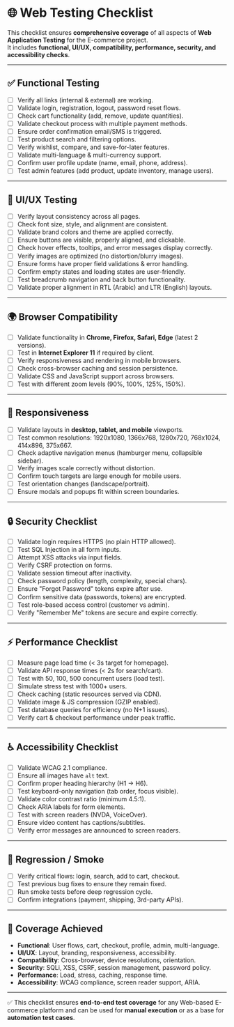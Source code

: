 # 🌐 Web Testing Checklist

This checklist ensures **comprehensive coverage** of all aspects of **Web Application Testing** for the E-commerce project.  
It includes **functional, UI/UX, compatibility, performance, security, and accessibility checks**.

---

## ✅ Functional Testing
- [ ] Verify all links (internal & external) are working.  
- [ ] Validate login, registration, logout, password reset flows.  
- [ ] Check cart functionality (add, remove, update quantities).  
- [ ] Validate checkout process with multiple payment methods.  
- [ ] Ensure order confirmation email/SMS is triggered.  
- [ ] Test product search and filtering options.  
- [ ] Verify wishlist, compare, and save-for-later features.  
- [ ] Validate multi-language & multi-currency support.  
- [ ] Confirm user profile update (name, email, phone, address).  
- [ ] Test admin features (add product, update inventory, manage users).  

---

## 🎨 UI/UX Testing
- [ ] Verify layout consistency across all pages.  
- [ ] Check font size, style, and alignment are consistent.  
- [ ] Validate brand colors and theme are applied correctly.  
- [ ] Ensure buttons are visible, properly aligned, and clickable.  
- [ ] Check hover effects, tooltips, and error messages display correctly.  
- [ ] Verify images are optimized (no distortion/blurry images).  
- [ ] Ensure forms have proper field validations & error handling.  
- [ ] Confirm empty states and loading states are user-friendly.  
- [ ] Test breadcrumb navigation and back button functionality.  
- [ ] Validate proper alignment in RTL (Arabic) and LTR (English) layouts.  

---

## 🌍 Browser Compatibility
- [ ] Validate functionality in **Chrome, Firefox, Safari, Edge** (latest 2 versions).  
- [ ] Test in **Internet Explorer 11** if required by client.  
- [ ] Verify responsiveness and rendering in mobile browsers.  
- [ ] Check cross-browser caching and session persistence.  
- [ ] Validate CSS and JavaScript support across browsers.  
- [ ] Test with different zoom levels (90%, 100%, 125%, 150%).  

---

## 📱 Responsiveness
- [ ] Validate layouts in **desktop, tablet, and mobile** viewports.  
- [ ] Test common resolutions: 1920x1080, 1366x768, 1280x720, 768x1024, 414x896, 375x667.  
- [ ] Check adaptive navigation menus (hamburger menu, collapsible sidebar).  
- [ ] Verify images scale correctly without distortion.  
- [ ] Confirm touch targets are large enough for mobile users.  
- [ ] Test orientation changes (landscape/portrait).  
- [ ] Ensure modals and popups fit within screen boundaries.  

---

## 🔒 Security Checklist
- [ ] Validate login requires HTTPS (no plain HTTP allowed).  
- [ ] Test SQL Injection in all form inputs.  
- [ ] Attempt XSS attacks via input fields.  
- [ ] Verify CSRF protection on forms.  
- [ ] Validate session timeout after inactivity.  
- [ ] Check password policy (length, complexity, special chars).  
- [ ] Ensure "Forgot Password" tokens expire after use.  
- [ ] Confirm sensitive data (passwords, tokens) are encrypted.  
- [ ] Test role-based access control (customer vs admin).  
- [ ] Verify "Remember Me" tokens are secure and expire correctly.  

---

## ⚡ Performance Checklist
- [ ] Measure page load time (< 3s target for homepage).  
- [ ] Validate API response times (< 2s for search/cart).  
- [ ] Test with 50, 100, 500 concurrent users (load test).  
- [ ] Simulate stress test with 1000+ users.  
- [ ] Check caching (static resources served via CDN).  
- [ ] Validate image & JS compression (GZIP enabled).  
- [ ] Test database queries for efficiency (no N+1 issues).  
- [ ] Verify cart & checkout performance under peak traffic.  

---

## ♿ Accessibility Checklist
- [ ] Validate WCAG 2.1 compliance.  
- [ ] Ensure all images have `alt` text.  
- [ ] Confirm proper heading hierarchy (H1 → H6).  
- [ ] Test keyboard-only navigation (tab order, focus visible).  
- [ ] Validate color contrast ratio (minimum 4.5:1).  
- [ ] Check ARIA labels for form elements.  
- [ ] Test with screen readers (NVDA, VoiceOver).  
- [ ] Ensure video content has captions/subtitles.  
- [ ] Verify error messages are announced to screen readers.  

---

## 🧪 Regression / Smoke
- [ ] Verify critical flows: login, search, add to cart, checkout.  
- [ ] Test previous bug fixes to ensure they remain fixed.  
- [ ] Run smoke tests before deep regression cycle.  
- [ ] Confirm integrations (payment, shipping, 3rd-party APIs).  

---

## 📌 Coverage Achieved
- **Functional**: User flows, cart, checkout, profile, admin, multi-language.  
- **UI/UX**: Layout, branding, responsiveness, accessibility.  
- **Compatibility**: Cross-browser, device resolutions, orientation.  
- **Security**: SQLi, XSS, CSRF, session management, password policy.  
- **Performance**: Load, stress, caching, response time.  
- **Accessibility**: WCAG compliance, screen reader support, ARIA.  

---

✅ This checklist ensures **end-to-end test coverage** for any Web-based E-commerce platform and can be used for **manual execution** or as a base for **automation test cases**.
